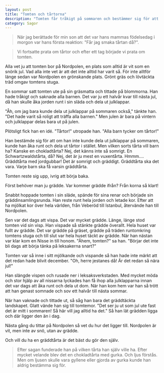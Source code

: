 ```yaml
---
layout: post
title: "Tomten och tårtorna"
description: "Tomten får tråkigt på sommaren och bestämmer sig för att baka tårtor."
category: Sagor
---
```

> När jag berättade för min son att det var hans mammas födelsedag i morgon var hans första reaktion: "Får jag smaka tårtan då?".

> Vi fortsatte prata om tårtor och efter ett tag började vi prata om tomten.

Alla vet ju att tomten bor på Nordpolen, en plats som alltid är vit som en snörik jul. Vad alla inte vet är att det inte alltid har varit så. För inte alltför länge sedan var Nordpolen en grönskande plats. Grönt gräs och lövtäckta träd omgav tomtens stuga.

En sommar satt tomten ute på sin gräsmatta och tittade på blommorna. Han hade tråkigt och saknade alla barnen. Det var ju ett halvår kvar till nästa jul, då han skulle åka jorden runt i sin släda och dela ut julklappar.

"Åh, om jag bara kunde dela ut julklappar på sommaren också," tänkte han. "Det hade varit så roligt att träffa alla barnen." Men julen är bara på vintern och julklappar delas bara ut på julen.

Plötsligt fick han en idé. "Tårtor!" utropade han. "Alla barn tycker om tårtor!"

Han bestämde sig för att om han inte kunde dela ut julklappar på sommaren, kunde han åka runt och dela ut tårtor i stället. Men vilken sorts tårta vill barn ha? Kanske en chokladtårta? Nej, det känns inte så somrigt. En Schwartzwaldstårta, då? Nej, det är ju mest en vuxentårta. Hmmm.... Gräddtårta med jordgubbar! Det är somrigt och gräddigt. Gräddtårta ska det vara. Varje barn ska få varsin gräddtårta.

Tomten reste sig upp, ivrig att börja baka.

Först behöver man ju grädde. Var kommer grädde ifrån? Från korna så klart!

Snabbt hoppade tomten i sin släde, spände för sina renar och började sin gräddinsamlingsrunda. Han reste runt hela jorden och letade kor. Efter att ha mjölkat kor över hela världen, från Veberöd till Istanbul, återvände han till Nordpolen.

Sen var det dags att vispa. Det var mycket grädde. Länge, länge stod tomten vid sin visp. Han vispade så stänkte grädde överallt. Hela huset var fullt av grädde. Det var grädde på gräset, grädde på träden runtomkring tomtens stuga och till slut var hela huset täckt av grädde. När han nästan var klar kom en Nisse in till honom. "Ähem, tomten?" sa han. "Börjar det inte bli dags att börja tänka på leksakerna snart?"

Tomten var så inne i sitt mjölkande och vispande så han hade inte märkt att det redan hade blivit december. "Oh, herre jestanes då! Är det redan så nära jul!"

Han slängde vispen och rusade ner i leksaksverkstaden. Med mycket möda och stor hjälp av all nissarna lyckades han få ihop alla julklapparna innan det var dags att åka runt och dela ut dom. När han kom hem var han så trött att han genast somnade och sov ett halvår till nästa sommar.

När han vaknade och tittade ut, så såg han bara det gräddtäckta landskapet. Glatt vände han sig till tomtemor. "Det ser ju ut som jul ute fast det är mitt i sommaren! Så här vill jag alltid ha det." Så han lät grädden ligga och där ligger den än i dag.

Nästa gång du tittar på Nordpolen så vet du hur det ligger till. Nordpolen är vit, men inte av snö, utan av grädde.

Och vill du ha en gräddtårta är det bäst du gör den själv.

> Efter sagan funderade han på vilken tårta han själv ville ha. Efter mycket velande blev det en chokladtårta med gurka. Och ljus förstås. Men om ljusen skulle vara gyllene eller gjorda av gurka kunde han aldrig bestämma sig för.
